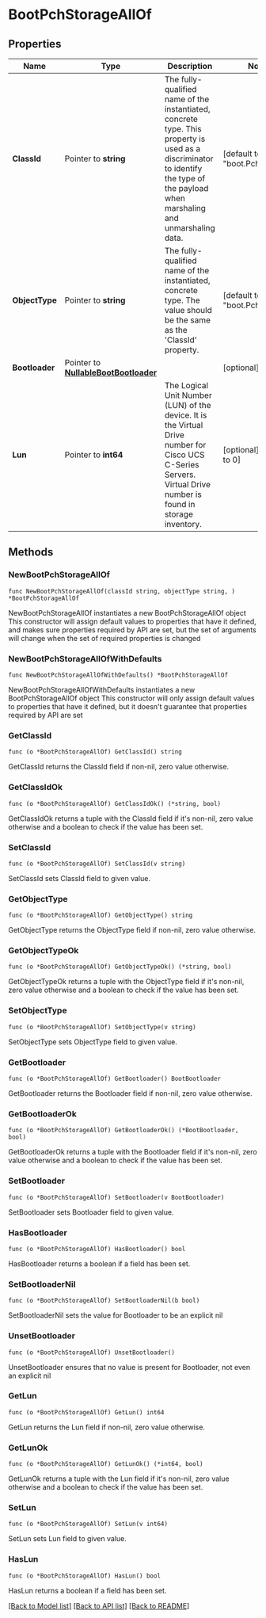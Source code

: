 # BootPchStorageAllOf

## Properties

Name | Type | Description | Notes
------------ | ------------- | ------------- | -------------
**ClassId** | Pointer to **string** | The fully-qualified name of the instantiated, concrete type. This property is used as a discriminator to identify the type of the payload when marshaling and unmarshaling data. | [default to "boot.PchStorage"]
**ObjectType** | Pointer to **string** | The fully-qualified name of the instantiated, concrete type. The value should be the same as the &#39;ClassId&#39; property. | [default to "boot.PchStorage"]
**Bootloader** | Pointer to [**NullableBootBootloader**](boot.Bootloader.md) |  | [optional] 
**Lun** | Pointer to **int64** | The Logical Unit Number (LUN) of the device. It is the Virtual Drive number for Cisco UCS C-Series Servers. Virtual Drive number is found in storage inventory. | [optional] [default to 0]

## Methods

### NewBootPchStorageAllOf

`func NewBootPchStorageAllOf(classId string, objectType string, ) *BootPchStorageAllOf`

NewBootPchStorageAllOf instantiates a new BootPchStorageAllOf object
This constructor will assign default values to properties that have it defined,
and makes sure properties required by API are set, but the set of arguments
will change when the set of required properties is changed

### NewBootPchStorageAllOfWithDefaults

`func NewBootPchStorageAllOfWithDefaults() *BootPchStorageAllOf`

NewBootPchStorageAllOfWithDefaults instantiates a new BootPchStorageAllOf object
This constructor will only assign default values to properties that have it defined,
but it doesn't guarantee that properties required by API are set

### GetClassId

`func (o *BootPchStorageAllOf) GetClassId() string`

GetClassId returns the ClassId field if non-nil, zero value otherwise.

### GetClassIdOk

`func (o *BootPchStorageAllOf) GetClassIdOk() (*string, bool)`

GetClassIdOk returns a tuple with the ClassId field if it's non-nil, zero value otherwise
and a boolean to check if the value has been set.

### SetClassId

`func (o *BootPchStorageAllOf) SetClassId(v string)`

SetClassId sets ClassId field to given value.


### GetObjectType

`func (o *BootPchStorageAllOf) GetObjectType() string`

GetObjectType returns the ObjectType field if non-nil, zero value otherwise.

### GetObjectTypeOk

`func (o *BootPchStorageAllOf) GetObjectTypeOk() (*string, bool)`

GetObjectTypeOk returns a tuple with the ObjectType field if it's non-nil, zero value otherwise
and a boolean to check if the value has been set.

### SetObjectType

`func (o *BootPchStorageAllOf) SetObjectType(v string)`

SetObjectType sets ObjectType field to given value.


### GetBootloader

`func (o *BootPchStorageAllOf) GetBootloader() BootBootloader`

GetBootloader returns the Bootloader field if non-nil, zero value otherwise.

### GetBootloaderOk

`func (o *BootPchStorageAllOf) GetBootloaderOk() (*BootBootloader, bool)`

GetBootloaderOk returns a tuple with the Bootloader field if it's non-nil, zero value otherwise
and a boolean to check if the value has been set.

### SetBootloader

`func (o *BootPchStorageAllOf) SetBootloader(v BootBootloader)`

SetBootloader sets Bootloader field to given value.

### HasBootloader

`func (o *BootPchStorageAllOf) HasBootloader() bool`

HasBootloader returns a boolean if a field has been set.

### SetBootloaderNil

`func (o *BootPchStorageAllOf) SetBootloaderNil(b bool)`

 SetBootloaderNil sets the value for Bootloader to be an explicit nil

### UnsetBootloader
`func (o *BootPchStorageAllOf) UnsetBootloader()`

UnsetBootloader ensures that no value is present for Bootloader, not even an explicit nil
### GetLun

`func (o *BootPchStorageAllOf) GetLun() int64`

GetLun returns the Lun field if non-nil, zero value otherwise.

### GetLunOk

`func (o *BootPchStorageAllOf) GetLunOk() (*int64, bool)`

GetLunOk returns a tuple with the Lun field if it's non-nil, zero value otherwise
and a boolean to check if the value has been set.

### SetLun

`func (o *BootPchStorageAllOf) SetLun(v int64)`

SetLun sets Lun field to given value.

### HasLun

`func (o *BootPchStorageAllOf) HasLun() bool`

HasLun returns a boolean if a field has been set.


[[Back to Model list]](../README.md#documentation-for-models) [[Back to API list]](../README.md#documentation-for-api-endpoints) [[Back to README]](../README.md)


